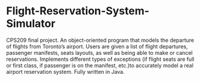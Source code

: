 # Flight-Reservation-System-Simulator
CPS209 final project. An object-oriented program that models the departure of flights from Toronto’s airport. 
Users are given a list of flight departures, passenger manifests, seats layouts, as well as being able to make or cancel reservations. 
Implements different types of exceptions (if flight seats are full or first class, if passenger is on the manifest, etc.)to accurately model a real airport reservation system. 
Fully written in Java.
